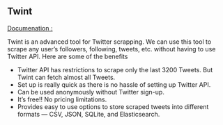 ## Twint
[Documenation :](https://github.com/twintproject/twint)

Twint is an advanced tool for Twitter scrapping. We can use this tool to scrape any user’s followers, following, tweets, etc. without having to use Twitter API.
Here are some of the benefits

  * Twitter API has restrictions to scrape only the last 3200 Tweets. But Twint can fetch almost all Tweets.
  * Set up is really quick as there is no hassle of setting up Twitter API.
  * Can be used anonymously without Twitter sign-up.
  * It’s free!! No pricing limitations.
  * Provides easy to use options to store scraped tweets into different formats — CSV, JSON, SQLite, and Elasticsearch.
